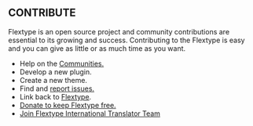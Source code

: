 ## CONTRIBUTE
Flextype is an open source project and community contributions are essential to its growing and success. Contributing to the Flextype is easy and you can give as little or as much time as you want.

- Help on the [Communities.](https://flextype.org/en/community)
- Develop a new plugin.
- Create a new theme.
- Find and [report issues.](https://github.com/flextype/flextype/issues)
- Link back to [Flextype](https://flextype.org).
- [Donate to keep Flextype free.](https://flextype.org/en/sponsors)
- [Join Flextype International Translator Team](https://flextype.org/en/international-translator-team)
